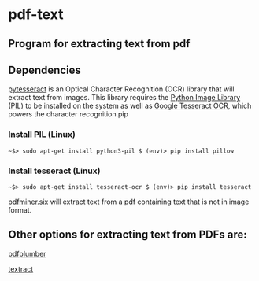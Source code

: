# pdf-text
## Program for extracting text from pdf


Dependencies
--------
[pytesseract](https://pypi.org/project/pytesseract/) is an Optical Character Recognition (OCR) library that will extract text from images. This library requires the [Python Image Library (PIL)](https://pillow.readthedocs.io/en/stable/) to be installed on the system as well as [Google Tesseract OCR](https://github.com/tesseract-ocr/tesseract), which powers the character recognition.pip

### Install PIL (Linux)
`
~$> sudo apt-get install python3-pil
$ (env)> pip install pillow
`

### Install tesseract (Linux)
`
~$> sudo apt-get install tesseract-ocr
$ (env)> pip install tesseract
`


[pdfminer.six](https://github.com/pdfminer/pdfminer.six) will extract text from a pdf containing text that is not in image format.



Other options for extracting text from PDFs are:
--------

[pdfplumber](https://github.com/jsvine/pdfplumber)

[textract](https://textract.readthedocs.io/en/stable/python_package.html)
